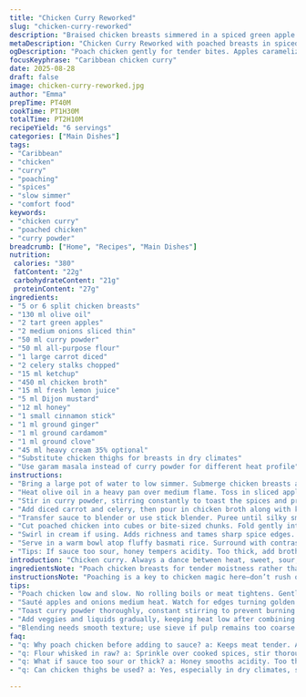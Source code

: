 ```yaml
---
title: "Chicken Curry Reworked"
slug: "chicken-curry-reworked"
description: "Braised chicken breasts simmered in a spiced green apple and onion sauce thickened with flour, infused with cinnamon, ginger, cardamom, and clove. Finished optionally with cream and brightened with lemon juice. Balanced sweet-sour notes from honey and ketchup. Served with basmati rice and surrounded by contrasting accouterments like dried fruits and nuts for texture and flavor play. The recipe calls for poaching chicken first to keep it tender and avoid dryness. Aromatics cooked slowly build depth, while a blender smooths the sauce into a velvety consistency. Variations provided to adapt to available ingredients while retaining complex spice layers."
metaDescription: "Chicken Curry Reworked with poached breasts in spiced green apple sauce thickened with flour, cinnamon, ginger, clove. Cream optional, served with basmati rice."
ogDescription: "Poach chicken gently for tender bites. Apples caramelize with onions, curry powder toasts spices, sauce thickened with flour and simmered slow. Cream, nuts, fruits round out dish."
focusKeyphrase: "Caribbean chicken curry"
date: 2025-08-28
draft: false
image: chicken-curry-reworked.jpg
author: "Emma"
prepTime: PT40M
cookTime: PT1H30M
totalTime: PT2H10M
recipeYield: "6 servings"
categories: ["Main Dishes"]
tags:
- "Caribbean"
- "chicken"
- "curry"
- "poaching"
- "spices"
- "slow simmer"
- "comfort food"
keywords:
- "chicken curry"
- "poached chicken"
- "curry powder"
breadcrumb: ["Home", "Recipes", "Main Dishes"]
nutrition: 
 calories: "380"
 fatContent: "22g"
 carbohydrateContent: "21g"
 proteinContent: "27g"
ingredients:
- "5 or 6 split chicken breasts"
- "130 ml olive oil"
- "2 tart green apples"
- "2 medium onions sliced thin"
- "50 ml curry powder"
- "50 ml all-purpose flour"
- "1 large carrot diced"
- "2 celery stalks chopped"
- "15 ml ketchup"
- "450 ml chicken broth"
- "15 ml fresh lemon juice"
- "5 ml Dijon mustard"
- "12 ml honey"
- "1 small cinnamon stick"
- "1 ml ground ginger"
- "1 ml ground cardamom"
- "1 ml ground clove"
- "45 ml heavy cream 35% optional"
- "Substitute chicken thighs for breasts in dry climates"
- "Use garam masala instead of curry powder for different heat profile"
instructions:
- "Bring a large pot of water to low simmer. Submerge chicken breasts and gently poach for about 25 minutes until cooked but still moist. Avoid a rolling boil that tightens meat fibers resulting in toughness. Drain and let cool slightly."
- "Heat olive oil in a heavy pan over medium flame. Toss in sliced apples and onions. Sauté until onions soften and apples begin to caramelize, about 6 minutes total. Smell the sweet fruitiness deepen."
- "Stir in curry powder, stirring constantly to toast the spices and prevent burning. Cook 4 to 5 minutes until spices bloom and the mixture darkens in color. Sprinkle flour over and stir for another 5 minutes. Flour adds body, letting sauce cling better instead of running thin."
- "Add diced carrot and celery, then pour in chicken broth along with ketchup, lemon juice, mustard, honey. Toss in cinnamon stick and ground spices. Reduce heat to low and simmer uncovered. The sauce thickens slowly as water evaporates and flavors marry. About 55 minutes give or take—watch for reduced glossy sheen and sauce that coats the back of a spoon. Remove cinnamon stick."
- "Transfer sauce to blender or use stick blender. Puree until silky smooth. Pass through sieve if texture off. Pour back into pan."
- "Cut poached chicken into cubes or bite-sized chunks. Fold gently into sauce. Heat through on lowest flame to meld flavors, 5 to 8 minutes—don’t boil or chicken toughens."
- "Swirl in cream if using. Adds richness and tames sharp spice edges. Adjust salt and acidity here if needed."
- "Serve in a warm bowl atop fluffy basmati rice. Surround with contrasting sides like toasted pistachios, sliced bananas, chutneys (mango, peach), coconut flakes, chopped figs and prunes or roasted cashews. Play textural counterpoints off the curry’s lushness."
- "Tips: If sauce too sour, honey tempers acidity. Too thick, add broth to loosen slowly. If lack fresh lemon, swap with vinegar cautiously. For short on time, poach chicken first, prepare sauce in advance and reheat gently to assemble."
introduction: "Chicken curry. Always a dance between heat, sweet, sour, and spice. Learned to avoid dry tough meat by poaching gently. That first simmer, just below boiling. The smell of apple caramelizing with onion. The sizzle when adding curry powder—toast those spices or risk dull flavor. Flour? Thickener but must cook fully to avoid rawness. Slow simmer makes sauce jammy, thick enough to cling but never gluey. Then blending changes everything—the sauce creamy, shiny, irresistible. The spices come alive here; cinnamon adds warmth, cardamom and clove whisper complexity, ginger pulls it forward. Toss cubes of tender chicken back in, stir in cream if you dare, but optional. Serve with rice—must be basmati, fluffy, separate grains. Side snacks are fun: crunchy nuts, sweet fruits, chutneys that surprise in bite. I skip the em dash in all written notes—personal quirk. This curry, comfort and celebration all at once."
ingredientsNote: "Poach chicken breasts for tender moistness rather than frying dry meat. Olive oil brings moderate heat tolerance and fruity undertones; switch to vegetable oil if budget tight but lose nuance. Green apples—tartness crucial—replace with Granny Smith or crisp sour apple, but avoid sweet types or sauce veers cloying. Curry powder varies widely; use a blend balanced of turmeric, coriander, cumin—not just heat. I swap flour type to all-purpose for better thickening than whole wheat—no grit. Carrot and celery add background sweetness and texture; never skip. Cinnamon stick is air-dried, whole—ground alone is harsh in this case. For tricky balance, ketchup helps deep umami and slight acidity, honey brings mellow counterpoint. Cream optional to soothe. Classic Dijon mustard gives a subtle sharpness that layers complexity, easy to find and shelf-stable. If out, dry mustard powder can be used but less punch. Adapt with local ingredients but keep acid, fat, sweet, spice balance intact. Nut and dried fruit platters around add dimension in meal experience."
instructionsNote: "Poaching is a key to chicken magic here—don’t rush or boil violently. Simmer at low gentle bubbles. Overcooked or high temp tightens muscle fibers, meat turns rubbery. Sauté apples and onions slowly on medium, you’ll see edges golden and sweet smell rises. Toasting powder curry on stovetop activates flavor compounds, but watch carefully—it burns fast and turns bitter. Cook flour into mixture fully to avoid pasty taste or clumps. Adding broth creates loose base that reduces into glossy thick sauce; stirring occasionally prevents bottom scorch. Cinnamon stick infuses whole spice warmth without overwhelming sharp clove notes. Blending sauce smooths pulp and vegetable remnants; textural balance matters. If blending fails, pass through fine sieve for headcount polish. Folding in chicken chunks late keeps texture distinct. Heat slowly below boil after meat joins sauce, preserves moisture and flavor. Cream rounding can be added off heat or gently warmed—never boiled. Serve hot with fresh steaming basmati rice; fluff grains with fork for ideal grain separation. The surrounding bites of nuts, fruits, chutneys add crunch and layers, preventing palate fatigue."
tips:
- "Poach chicken low and slow. No rolling boils or meat tightens. Gentle bubbles only. Timing around 25 minutes. Removes dryness but keeps bite tender. Drain, cool before cutting so fibers relax."
- "Sauté apples and onions medium heat. Watch for edges turning golden and aroma deepening. Caramelization adds background sweetness, offsetting acidity. Stir but don’t mash fruit down too much. Smell guides doneness more than time alone."
- "Toast curry powder thoroughly, constant stirring to prevent burning. Spices bloom releasing oils, deep color appears. Flour sprinkled on next, stirred long to lose raw taste. Keeps sauce thick and clinging, not gluey. Patience with cooking flour crucial here."
- "Add veggies and liquids gradually, keeping heat low after combining. Simmer uncovered until sauce thickens, glossy sheen signals water reduction. Cinnamon stick in whole form—infuses warmth without harsh edges. Remove before blending else bites become gritty."
- "Blending needs smooth texture; use sieve if pulp remains too coarse. Avoid blending chicken chunks, only sauce. Fold chicken carefully, heat on low—not boiling or meat toughens. Cream is off heat or very gentle heat, softens spice but optional. Always taste at this stage."
faq:
- "q: Why poach chicken before adding to sauce? a: Keeps meat tender. Avoids dryness. High heat ruins texture. Poaching extracts less protein leak. Timing key; use gentle simmer, not rapid boil. Chunks hold shape better afterward."
- "q: Flour whisked in raw? a: Sprinkle over cooked spices, stir thoroughly. Cook at least 5 minutes. Raw flour taste spoils mouthfeel. Thickens sauce gradually. Alternate thickeners possible but adjust cooking time and consistency."
- "q: What if sauce too sour or thick? a: Honey smooths acidity. Too thick—add broth slowly and stir, no rush. Vinegar swap for lemon only if careful, acidity stronger. Texture adjusted by cooking time or adding puree carrot/apple for natural thickening."
- "q: Can chicken thighs be used? a: Yes, especially in dry climates, stay juicy but texture different. Poach slower, larger pieces better. Garam masala swap impacts flavor; warmer, less sharp curry feel. For quick prep, poach chicken ahead, store cold, reheat gently in sauce."

---
```

